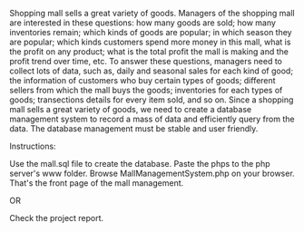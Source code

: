 Shopping mall sells a great variety of goods. Managers of the shopping mall are interested in these questions: how many goods are sold; how many inventories remain; which kinds of goods are popular; in which season they are popular; which kinds customers spend more money in this mall, what is the profit on any product; what is the total profit the mall is making and the profit trend over time, etc. To answer these questions, managers need to collect lots of data, such as, daily and seasonal sales for each kind of good; the information of customers who buy certain types of goods; different sellers from which the mall buys the goods; inventories for each types of goods; transections details for every item sold, and so on. Since a shopping mall sells a great variety of goods, we need to create a database management system to record a mass of data and efficiently query from the data. The database management must be stable and user friendly. 


Instructions:

Use the mall.sql file to create the database. 
Paste the phps to the php server's www folder.
Browse MallManagementSystem.php on your browser. That's the front page of the mall management. 

OR

Check the project report. 

